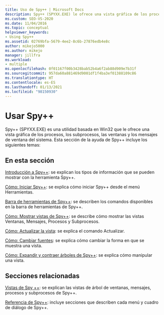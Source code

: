 ```yaml
---
title: Uso de Spy++ | Microsoft Docs
description: Spy++ (SPYXX.EXE) le ofrece una vista gráfica de los procesos, los subprocesos, las ventanas y los mensajes de ventana del sistema. Aquí encontrará vínculos a artículos pertinentes.
ms.custom: SEO-VS-2020
ms.date: 11/04/2016
ms.topic: conceptual
helpviewer_keywords:
- Using Spy++
ms.assetid: 02769bfa-5679-4ee2-8c6b-27876edb4e8c
author: mikejo5000
ms.author: mikejo
manager: jillfra
ms.workload:
- multiple
ms.openlocfilehash: 0f01167f00b3428bab52b4a6f2ab88d909e7b31f
ms.sourcegitcommit: 957da60a881469d9001df1f4ba3ef01388109c86
ms.translationtype: HT
ms.contentlocale: es-ES
ms.lasthandoff: 01/13/2021
ms.locfileid: "98150930"
---
```

# <a name="using-spy"></a>Usar Spy++
Spy++ (SPYXX.EXE) es una utilidad basada en Win32 que le ofrece una vista gráfica de los procesos, los subprocesos, las ventanas y los mensajes de ventana del sistema. Esta sección de la ayuda de Spy++ incluye los siguientes temas:

## <a name="in-this-section"></a>En esta sección
 [Introducción a Spy++](../debugger/introducing-spy-increment.md): se explican los tipos de información que se pueden mostrar con la herramienta Spy++.

 [Cómo: Iniciar Spy++](../debugger/how-to-start-spy-increment.md): se explica cómo iniciar Spy++ desde el menú Herramientas.

 [Barra de herramientas de Spy++](../debugger/spy-increment-toolbar.md): se describen los comandos disponibles en la barra de herramientas de Spy++.

 [Cómo: Mostrar vistas de Spy++](../debugger/how-to-display-spy-increment-views.md): se describe cómo mostrar las vistas Ventanas, Mensajes, Procesos y Subprocesos.

 [Cómo: Actualizar la vista](../debugger/how-to-refresh-the-view.md): se explica el comando Actualizar.

 [Cómo: Cambiar fuentes](../debugger/how-to-change-fonts.md): se explica cómo cambiar la forma en que se muestra una vista.

 [Cómo: Expandir y contraer árboles de Spy++](../debugger/how-to-expand-and-collapse-spy-increment-trees.md): se explica cómo manipular una vista.

## <a name="related-sections"></a>Secciones relacionadas
 [Vistas de Spy ++](../debugger/spy-increment-views.md): se explican las vistas de árbol de ventanas, mensajes, procesos y subprocesos de Spy++.

 [Referencia de Spy++](../debugger/spy-increment-reference.md): incluye secciones que describen cada menú y cuadro de diálogo de Spy++.